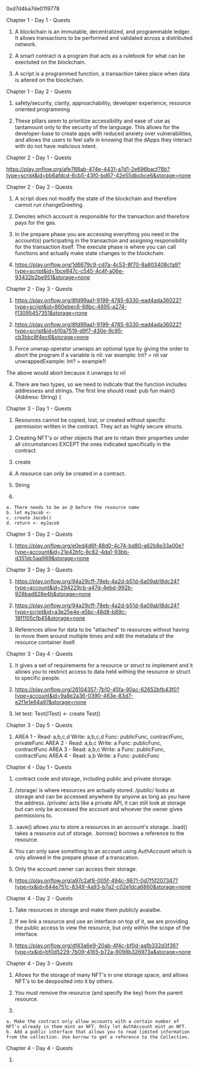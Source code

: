 0xd7d4ba7de0119778

Chapter 1 - Day 1 - Quests

  1. A blockchain is an immutable, decentralized, and programmable ledger. It allows transactions to be performed and validated across a distributed network.

  2. A smart contract is a program that acts as a rulebook for what can be exectuted on the blockchain.

  3. A script is a programmed function, a transaction takes place when data is altered on the blockchain. 

Chapter 1 - Day 2 - Quests

  1. safety/security, clarity, approachability, developer experience, resource oriented programming

  2. These pillars seem to prioritize accessibility and ease of use as tantamount only to the security of the language. This allows for the developer-base to create apps with reduced anxiety over vulnerabilities, and allows the users to feel safe in knowing that the dApps they interact with do not have malicious intent. 

Chapter 2 - Day 1 - Quests

https://play.onflow.org/afe788ab-474e-4431-a7d1-2e696bacf78b?type=script&id=bb6afdcd-6cb5-43f0-bd67-42e55dbcbce6&storage=none

Chapter 2 - Day 2 - Quests

  1. A script does not modify the state of the blockchain and therefore cannot run changeGreeting.
  
  2. Denotes which account is responsible for the transaction and therefore pays for the gas.

  3. In the prepare phase you are accessing everything you need in the account(s) participating in the transaction and assigning responsibility for the transaction itself. The execute phase is where you can call functions and actually make state changes to the blockchain.

  4. https://play.onflow.org/1d6679c9-cd7a-4c53-8f70-8a803408cfa9?type=script&id=1bce847c-c545-4c4f-a06e-93432b2be951&storage=none

Chapter 2 - Day 3 - Quests

  1. https://play.onflow.org/8fd99aa1-9199-4785-8330-ead4ada36022?type=script&id=860ebec6-88bc-4895-a274-f13095457351&storage=none

  2. https://play.onflow.org/8fd99aa1-9199-4785-8330-ead4ada36022?type=script&id=b10a7519-d9f7-430e-9c95-cb3bbc8f4ec6&storage=none
  
  3. Force unwrap operator unwraps an optional type by giving the order to abort the program if a variable is nil:
    var example: Int? = nil
    var unwrappedExample: Int? = example1!
    
  The above would abort because it unwraps to nil
  
  4. There are two types, so we need to indicate that the function includes addressess and strings.
  The first line should read: pub fun main() {Address: String} {
  
Chapter 3 - Day 1 - Quests

  1. Resources cannot be copied, lost, or created without specific permission written in the contract. They act as highly secure structs.
  
  2. Creating NFT's or other objects that are to retain their properties under all circumstances EXCEPT the ones indicated specifically in the contract.

  3. create

  4. A resource can only be created in a contract.

  5. String

  6.
    a. There needs to be an @ before the resource name
    b. let myJacob <-
    c. create Jacob()
    d. return <- myJacob
    
 Chapter 3 - Day 2 - Quests
 
  1. https://play.onflow.org/e0ed4d6f-88d0-4c74-bd80-a62b8e33a00e?type=account&id=21e42bfc-8c82-4da1-93bb-d351dc5aa989&storage=none

 Chapter 3 - Day 3 - Quests
 
  1. https://play.onflow.org/94a29cff-78eb-4a2d-b51d-6a09ab18dc24?type=account&id=294229cb-a47d-4ebd-992b-928bad828e4b&storage=none

  2. https://play.onflow.org/94a29cff-78eb-4a2d-b51d-6a09ab18dc24?type=script&id=a3e25e4e-e5bc-48d8-b89c-18f1105cfb45&storage=none

  3. References allow for data to be "attached" to resources without having to move them around multiple times and edit the metadata of the resource container itself. 

Chapter 3 - Day 4 - Quests

  1. It gives a set of requirements for a resource or struct to implement and it allows you to restirict access to data held withing the resource or struct to specific people. 

  2. https://play.onflow.org/26104357-7b10-45fa-90ac-62652bfb43f0?type=account&id=9a8e2a36-0390-463e-83d7-e2f1e1e64a97&storage=none
   
  3. let test: Test{ITest} <- create Test()

Chapter 3 - Day 5 - Quests

  1. AREA 1 - Read: a,b,c,d Write: a,b,c,d Func: publicFunc, contractFunc, privateFunc
     AREA 2 - Read: a,b,c   Write: a       Func: publicFunc, contractFunc
     AREA 3 - Read: a,b,c   Write: a       Func: publicFunc, contractFunc
     AREA 4 - Read: a,b     Write: a       Func: publicFunc  

Chapter 4 - Day 1 - Quests

  1. contract code and storage, including public and private storage.

  2. /storage/ is where resources are actually stored. /public/ looks at storage and can be accessed anywhere by anyone as long as you have the address. /private/ acts like a private API, it can still look at storage but can only be accessed the account and whoever the owner gives permissions to.

  3. .save() allows you to store a resources in an account's storage. 
     .load() takes a resource out of storage.
     .borrow() borrows a reference to the resource. 

  4. You can only save something to an account using AuthAccount which is only allowed in the prepare phase of a transcation. 

  5. Only the account owner can access their storage.

  6. https://play.onflow.org/a97c2af8-005f-494c-9871-0d7f5f207347?type=tx&id=644e751c-8349-4a93-b7a2-c02e1dca6860&storage=none

Chapter 4 - Day 2 - Quests

  1. Take resources in storage and make them publicly avaialbe.

  2. If we link a resource and use an interface on top of it, we are providing the public access to view the resource, but only within the scope of the interface.

  3. https://play.onflow.org/df43a6e9-20ab-4f4c-bf0d-aafb332d3f36?type=tx&id=bf0d5229-7b09-4165-b72a-9098b326973a&storage=none

Chapter 4 - Day 3 - Quests

  1. Allows for the storage of many NFT's in one storage space, and allows NFT's to be deoposited into it by others.

  2. You must remove the resource (and specify the key) from the parent resource.

  3. 
    a. Make the contract only allow accounts with a certain number of NFT's already in them mint an NFT. Only let AuthAccount mint an NFT. 
    b. Add a public interface that allows you to read limited information from the collection. Use borrow to get a reference to the Collection.
    
Chapter 4 - Day 4 - Quests
  
  1. 
